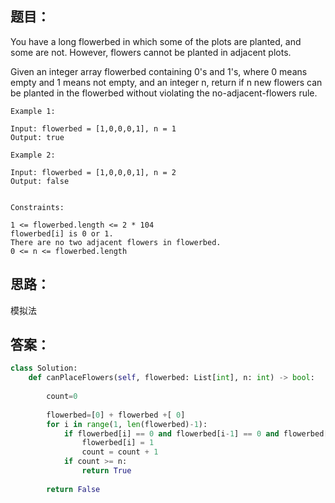 ## 题目：

You have a long flowerbed in which some of the plots are planted, and some are not. However, flowers cannot be planted in adjacent plots.

Given an integer array flowerbed containing 0's and 1's, where 0 means empty and 1 means not empty, and an integer n, return if n new flowers can be planted in the flowerbed without violating the no-adjacent-flowers rule.

```
Example 1:

Input: flowerbed = [1,0,0,0,1], n = 1
Output: true

Example 2:

Input: flowerbed = [1,0,0,0,1], n = 2
Output: false
 

Constraints:

1 <= flowerbed.length <= 2 * 104
flowerbed[i] is 0 or 1.
There are no two adjacent flowers in flowerbed.
0 <= n <= flowerbed.length
```
## 思路：
模拟法

## 答案：
```python
class Solution:
    def canPlaceFlowers(self, flowerbed: List[int], n: int) -> bool:
        
        count=0
        
        flowerbed=[0] + flowerbed +[ 0]
        for i in range(1, len(flowerbed)-1):
            if flowerbed[i] == 0 and flowerbed[i-1] == 0 and flowerbed[i+1] == 0:
                flowerbed[i] = 1
                count = count + 1
            if count >= n:
                return True
            
        return False
```
